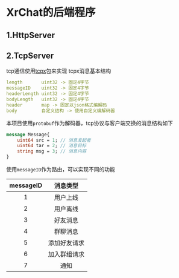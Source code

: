 # XrChat的后端程序

## 1.HttpServer

## 2.TcpServer

tcp通信使用[tcpx](https://github.com/fwhezfwhez/tcpx)包来实现
tcpx消息基本结构

```yaml
length       uint32 -> 固定4字节
messageID    uint32 -> 固定4字节
headerLength uint32 -> 固定4字节
bodyLength   uint32 -> 固定4字节
header       map -> 固定以json格式编解码
body         自定义结构 -> 使用自定义编解码器
```

本项目使用`protobuf`作为解码器，tcp协议与客户端交换的消息结构如下

```protobuf
message Message{
    uint64 src = 1; // 消息发起者
    uint64 tar = 2; // 消息目标
    string msg = 3; // 消息内容
}
```

使用`messageID`作为路由，可以实现不同的功能

| messageID |  消息类型  |
|:---------:|:------:|
|     1     |  用户上线  |
|     2     |  用户离线  |
|     3     |  好友消息  |
|     4     |  群聊消息  |
|     5     | 添加好友请求 |
|     6     | 加入群组请求 |
|     7     |   通知   |

